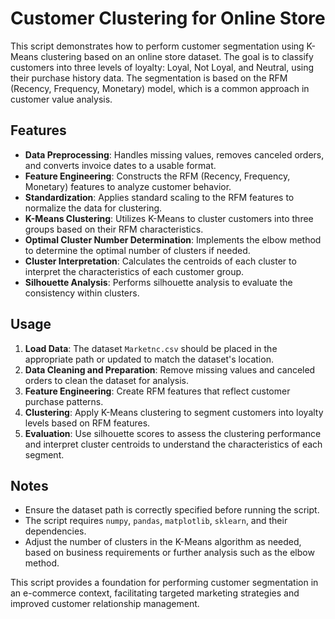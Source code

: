# Customer Clustering for Online Store

This script demonstrates how to perform customer segmentation using K-Means clustering based on an online store dataset. The goal is to classify customers into three levels of loyalty: Loyal, Not Loyal, and Neutral, using their purchase history data. The segmentation is based on the RFM (Recency, Frequency, Monetary) model, which is a common approach in customer value analysis.

## Features

- **Data Preprocessing**: Handles missing values, removes canceled orders, and converts invoice dates to a usable format.
- **Feature Engineering**: Constructs the RFM (Recency, Frequency, Monetary) features to analyze customer behavior.
- **Standardization**: Applies standard scaling to the RFM features to normalize the data for clustering.
- **K-Means Clustering**: Utilizes K-Means to cluster customers into three groups based on their RFM characteristics.
- **Optimal Cluster Number Determination**: Implements the elbow method to determine the optimal number of clusters if needed.
- **Cluster Interpretation**: Calculates the centroids of each cluster to interpret the characteristics of each customer group.
- **Silhouette Analysis**: Performs silhouette analysis to evaluate the consistency within clusters.

## Usage

1. **Load Data**: The dataset `Marketnc.csv` should be placed in the appropriate path or updated to match the dataset's location.
2. **Data Cleaning and Preparation**: Remove missing values and canceled orders to clean the dataset for analysis.
3. **Feature Engineering**: Create RFM features that reflect customer purchase patterns.
4. **Clustering**: Apply K-Means clustering to segment customers into loyalty levels based on RFM features.
5. **Evaluation**: Use silhouette scores to assess the clustering performance and interpret cluster centroids to understand the characteristics of each segment.

## Notes

- Ensure the dataset path is correctly specified before running the script.
- The script requires `numpy`, `pandas`, `matplotlib`, `sklearn`, and their dependencies.
- Adjust the number of clusters in the K-Means algorithm as needed, based on business requirements or further analysis such as the elbow method.

This script provides a foundation for performing customer segmentation in an e-commerce context, facilitating targeted marketing strategies and improved customer relationship management.
